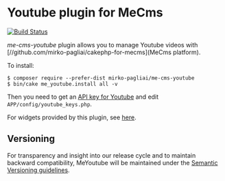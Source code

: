 # Youtube plugin for MeCms

[![Build Status](https://travis-ci.org/mirko-pagliai/me-cms-youtube.svg?branch=master)](https://travis-ci.org/mirko-pagliai/me-cms-youtube)

*me-cms-youtube* plugin allows you to manage Youtube videos with 
[//github.com/mirko-pagliai/cakephp-for-mecms](MeCms platform).

To install:

    $ composer require --prefer-dist mirko-pagliai/me-cms-youtube
    $ bin/cake me_youtube.install all -v

Then you need to get an 
[API key for Youtube](//developers.google.com/youtube/registering_an_application) 
and edit `APP/config/youtube_keys.php`.

For widgets provided by this plugin, see 
[here](//github.com/mirko-pagliai/me-cms-youtube/wiki/Widgets).

## Versioning
For transparency and insight into our release cycle and to maintain backward 
compatibility, MeYoutube will be maintained under the 
[Semantic Versioning guidelines](http://semver.org).